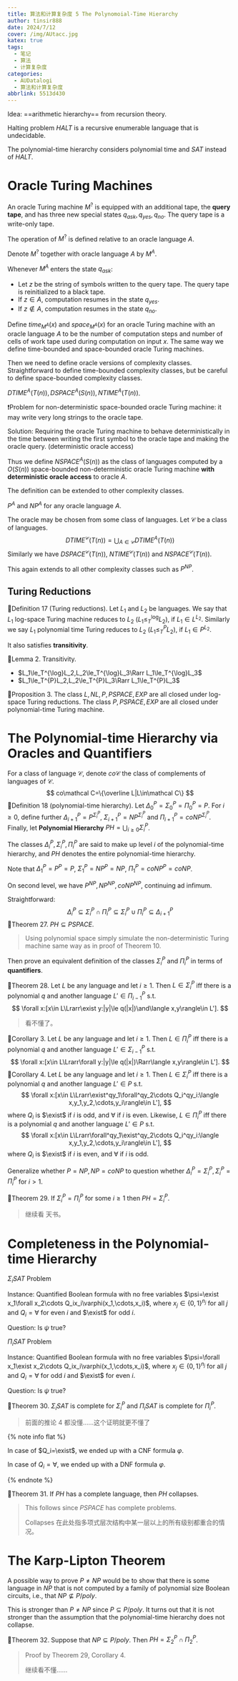 ```yaml
---
title: 算法和计算复杂度 5 The Polynomoial-Time Hierarchy
author: tinsir888
date: 2024/7/12
cover: /img/AUtacc.jpg
katex: true
tags:
  - 笔记
  - 算法
  - 计算复杂度
categories:
  - AUDatalogi
  - 算法和计算复杂度
abbrlink: 5513d430
---
```


Idea: ==arithmetic hierarchy== from recursion theory.

Halting problem $HALT$ is a recursive enumerable language that is undecidable.

The polynomial-time hierarchy considers polynomial time and $SAT$ instead of $HALT$.

# Oracle Turing Machines

An oracle Turing machine $M^?$ is equipped with an additional tape, the **query tape**, and has three new special states $q_{ask},q_{yes},q_{no}$. The query tape is a write-only tape.

The operation of $M^?$ is defined relative to an oracle language $A$. 

Denote $M^?$ together with oracle language $A$ by $M^A$.

Whenever $M^A$ enters the state $q_{ask}$:

- Let $z$ be the string of symbols written to the query tape. The query tape is reinitialized to a black tape.
- If $z\in A$, computation resumes in the state $q_{yes}$.
- If $z\not\in A$, computation resumes in the state $q_{no}$.

Define $time_{M^A}(x)$ and $space_{M^A}(x)$ for an oracle Turing machine with an oracle language $A$ to be the number of computation steps and number of cells of work tape used during computation on input $x$. The same way we define time-bounded and space-bounded oracle Turing machines.

Then we need to define oracle versions of complexity classes. Straightforward to define time-bounded complexity classes, but be careful to define space-bounded complexity classes.

$DTIME^A(T(n)),DSPACE^A(S(n)),NTIME^A(T(n))$.

:heavy_exclamation_mark:Problem for non-deterministic space-bounded oracle Turing machine: it may write very long strings to the oracle tape. 

Solution: Requiring the oracle Turing machine to behave deterministically in the time between writing the first symbol to the oracle tape and making the oracle query. (deterministic oracle access)

Thus we define $NSPACE^A(S(n))$ as the class of languages computed by a $O(S(n))$ space-bounded non-deterministic oracle Turing machine **with deterministic oracle access** to oracle $A$.



The definition can be extended to other complexity classes.

$P^A$ and $NP^A$ for any oracle language $A$.

The oracle may be chosen from some class of languages. Let $\mathcal C$ be a class of languages.
$$
DTIME^\mathcal C(T(n))=\bigcup_{A\in\mathcal C}DTIME^A(T(n))
$$
Similarly we have $DSPACE^\mathcal C(T(n))$, $NTIME^\mathcal C(T(n))$ and $NSPACE^\mathcal C(T(n))$.

This again extends to all other complexity classes such as $P^{NP}$.

## Turing Reductions

:book:Definition 17 (Turing reductions). Let $L_1$ and $L_2$ be languages. We say that $L_1$ log-space Turing machine reduces to $L_2$ ($L_1\le_T^{\log}L_2$), if $L_1\in L^{L_2}$. Similarly we say $L_1$ polynomial time Turing reduces to $L_2$ ($L_1\le_T^PL_2$), if $L_1\in P^{L_2}$.

It also satisfies **transitivity**.

:thinking:Lemma 2. Transitivity.

- $L_1\le_T^{\log}L_2,L_2\le_T^{\log}L_3\Rarr L_1\le_T^{\log}L_3$
- $L_1\le_T^{P}L_2,L_2\le_T^{P}L_3\Rarr L_1\le_T^{P}L_3$

:thinking:Proposition 3. The class $L,NL,P,PSPACE,EXP$ are all closed under log-space Turing reductions. The class $P,PSPACE,EXP$ are all closed under polynomial-time Turing machine.

# The Polynomial-time Hierarchy via Oracles and Quantifiers

For a class of language $\mathcal C$, denote $co\mathcal C$ the class of complements of languages of $\mathcal C$.
$$
co\mathcal C=\{\overline L|L\in\mathcal C\}
$$
:book:Definition 18 (polynomial-time hierarchy). Let $\Delta_0^P=\Sigma_0^P=\Pi_0^P=P$. For $i\ge0$, define further $\Delta_{i+1}^P=P^{\Sigma_i^P}$, $\Sigma_{i+1}^P=NP^{\Sigma_i^P}$ and $\Pi_{i+1}^P=coNP^{\Sigma_i^P}$. Finally, let **Polynomial Hierarchy** $PH=\bigcup_{i\ge0}\Sigma_i^P$.

The classes $\Delta_i^P,\Sigma_i^P,\Pi_i^P$ are said to make up level $i$ of the polynomial-time hierarchy, and $PH$ denotes the entire polynomial-time hierarchy.

Note that $\Delta_1^P=P^P=P$, $\Sigma_1^P=NP^P=NP$, $\Pi_1^P=coNP^P=coNP$.

On second level, we have $P^{NP}, NP^{NP}, coNP^{NP}$, continuing ad infimum.

Straightforward:
$$
\Delta_i^P\subseteq\Sigma_i^P\cap\Pi_i^P\subseteq\Sigma_i^P\cup\Pi_i^P\subseteq\Delta_{i+1}^P
$$
:dart:Theorem 27. $PH\subseteq PSPACE$.

> Using polynomial space simply simulate the non-deterministic Turing machine same way as in proof of Theorem 10.

Then prove an equivalent definition of the classes $\Sigma_i^P$ and $\Pi_i^P$ in terms of **quantifiers**.

:dart:Theorem 28. Let $L$ be any language and let $i\ge1$. Then $L\in\Sigma_i^P$ iff there is a polynomial $q$ and another language $L'\in\Pi_{i-1}^P$  s.t.
$$
\forall x:[x\in L\Lrarr\exist y:|y|\le q(|x|)\and\langle x,y\rangle\in L'].
$$

> 看不懂了。

:thinking:Corollary 3. Let $L$ be any language and let $i\ge1$. Then $L\in\Pi_i^P$ iff there is a polynomial $q$ and another language $L'\in\Sigma_{i-1}^P$  s.t.
$$
\forall x:[x\in L\Lrarr\forall y:|y|\le q(|x|)\Rarr\langle x,y\rangle\in L'].
$$
:thinking:Corollary 4. Let $L$ be any language and let $i\ge1$. Then $L\in\Sigma_i^P$ iff there is a polynomial $q$ and another language $L'\in P$  s.t.
$$
\forall x:[x\in L\Lrarr\exist^qy_1\forall^qy_2\cdots Q_i^qy_i:\langle x,y_1,y_2,\cdots,y_i\rangle\in L'],
$$
where $Q_i$ is $\exist$ if $i$ is odd, and $\forall$ if $i$ is even. Likewise, $L\in\Pi_i^P$ iff there is a polynomial $q$ and another language $L'\in P$ s.t.
$$
\forall x:[x\in L\Lrarr\forall^qy_1\exist^qy_2\cdots Q_i^qy_i:\langle x,y_1,y_2,\cdots,y_i\rangle\in L'],
$$
where $Q_i$ is $\exist$ if $i$ is even, and $\forall$ if $i$ is odd.

Generalize whether $P=NP,NP=coNP$ to question whether $\Delta_i^P=\Sigma_i^P,\Sigma_i^P=\Pi_i^P$ for $i\gt1$.

:dart:Theorem 29. If $\Sigma_i^P=\Pi_i^P$ for some $i\ge1$ then $PH=\Sigma_i^P$.

> 继续看 天书。

# Completeness in the Polynomial-time Hierarchy

$\Sigma_iSAT$ Problem

Instance: Quantified Boolean formula with no free variables $\psi=\exist x_1\forall x_2\cdots Q_ix_i\varphi(x_1,\cdots,x_i)$, where $x_j\in\{0,1\}^{n_j}$ for all $j$ and $Q_i=\forall$ for even $i$ and $\exist$ for odd $i$.

Question: Is $\psi$ true?



$\Pi_iSAT$ Problem

Instance: Quantified Boolean formula with no free variables $\psi=\forall x_1\exist x_2\cdots Q_ix_i\varphi(x_1,\cdots,x_i)$, where $x_j\in\{0,1\}^{n_j}$ for all $j$ and $Q_i=\forall$ for odd $i$ and $\exist$ for even $i$.

Question: Is $\psi$ true?



:dart:Theorem 30. $\Sigma_iSAT$ is complete for $\Sigma_i^P$ and $\Pi_iSAT$ is complete for $\Pi_i^P$.

> 前面的推论 4 都没懂……这个证明就更不懂了

{% note info flat %}

In case of $Q_i=\exist$, we ended up with a CNF formula $\varphi$.

In case of $Q_i=\forall$, we ended up with a DNF formula $\varphi$.

{% endnote %}

:dart:Theorem 31. If $PH$ has a complete language, then $PH$ collapses.

> This follows since $PSPACE$ has complete problems.
>
> Collapses 在此处指多项式层次结构中某一层以上的所有级别都重合的情况。

# The Karp-Lipton Theorem

A possible way to prove $P\neq NP$ would be to show that there is some language in $NP$ that is not computed by a family of polynomial size Boolean circuits, i.e., that $NP\not\subseteq P/poly$.

This is stronger than $P\neq NP$ since $P\subseteq P/poly$. It turns out that it is not stronger than the assumption that the polynomial-time hierarchy does not collapse.

:dart:Theorem 32. Suppose that $NP\subseteq P/poly$. Then $PH=\Sigma_2^P\cap\Pi_2^P$.

> Proof by Theorem 29, Corollary 4.
>
> 继续看不懂……